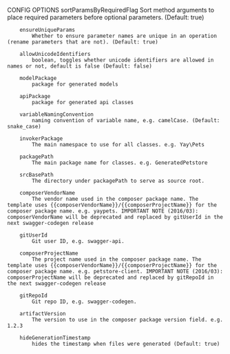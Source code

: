 CONFIG OPTIONS
        sortParamsByRequiredFlag
            Sort method arguments to place required parameters before optional parameters. (Default: true)

        ensureUniqueParams
            Whether to ensure parameter names are unique in an operation (rename parameters that are not). (Default: true)

        allowUnicodeIdentifiers
            boolean, toggles whether unicode identifiers are allowed in names or not, default is false (Default: false)

        modelPackage
            package for generated models

        apiPackage
            package for generated api classes

        variableNamingConvention
            naming convention of variable name, e.g. camelCase. (Default: snake_case)

        invokerPackage
            The main namespace to use for all classes. e.g. Yay\Pets

        packagePath
            The main package name for classes. e.g. GeneratedPetstore

        srcBasePath
            The directory under packagePath to serve as source root.

        composerVendorName
            The vendor name used in the composer package name. The template uses {{composerVendorName}}/{{composerProjectName}} for the composer package name. e.g. yaypets. IMPORTANT NOTE (2016/03): composerVendorName will be deprecated and replaced by gitUserId in the next swagger-codegen release

        gitUserId
            Git user ID, e.g. swagger-api.

        composerProjectName
            The project name used in the composer package name. The template uses {{composerVendorName}}/{{composerProjectName}} for the composer package name. e.g. petstore-client. IMPORTANT NOTE (2016/03): composerProjectName will be deprecated and replaced by gitRepoId in the next swagger-codegen release

        gitRepoId
            Git repo ID, e.g. swagger-codegen.

        artifactVersion
            The version to use in the composer package version field. e.g. 1.2.3

        hideGenerationTimestamp
            hides the timestamp when files were generated (Default: true)
